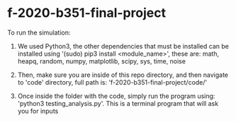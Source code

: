 # f-2020-b351-final-project

To run the simulation:
1. We used Python3, the other dependencies that must be installed can be installed using '(sudo) pip3 install <module_name>', these are:
    math,
    heapq,
    random,
    numpy,
    matplotlib,
    scipy,
    sys,
    time,
    noise
    
2. Then, make sure you are inside of this repo directory, and then navigate to 'code' directory, full path is:
    'f-2020-b351-final-project/code/'

3.  Once inside the folder with the code, simply run the program using: 'python3 testing_analysis.py'. 
    This is a terminal program that will ask you for inputs
